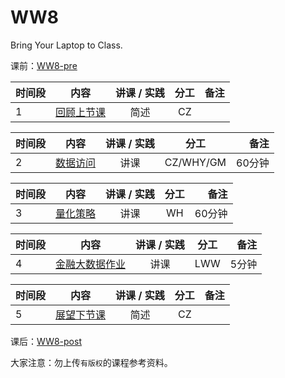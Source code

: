 # WW8

Bring Your Laptop to Class. 


课前：[WW8-pre](WW8-Pre.md)


|  时间段  |  内容    | 讲课 / 实践     |  分工  |备注       |
| :---     |   :----:    |   :----:    |    :----:    |       ---: |
|    1     | [回顾上节课](../WW7/WW7-Plan.md)     |  简述 | CZ |        |


|时间段     |  内容    | 讲课 / 实践     |  分工  |备注       |
| :---     |   :----:    |   :----:    |    :----:    |       ---: |
|    2     | [数据访问](../../../learnFBD/6-FBD.md) | 讲课   |   CZ/WHY/GM    |     60分钟       |


|时间段     |  内容    | 讲课 / 实践     |  分工  |备注       |
| :---     |   :----:    |   :----:    |    :----:    |       ---: |
|    3     | [量化策略](../../../learnQuant/WW8-Quant.md) | 讲课   |   WH    |     60分钟       |

|时间段     |  内容    | 讲课 / 实践     |  分工  |备注       |
| :---     |   :----:    |   :----:    |    :----:    |       ---: |
|    4     | [金融大数据作业](../../../Course-Project/Project-2.md) | 讲课   |   LWW    |     5分钟       |


|时间段     |  内容    | 讲课 / 实践     |  分工  |备注       |
| :---     |   :----:    |   :----:    |    :----:    |       ---: |
|    5     | [展望下节课](../WW9/WW9-Plan.md)     |  简述 | CZ |        |


课后：[WW8-post](WW8-Post.md)


大家注意：勿上传``有版权``的课程参考资料。

